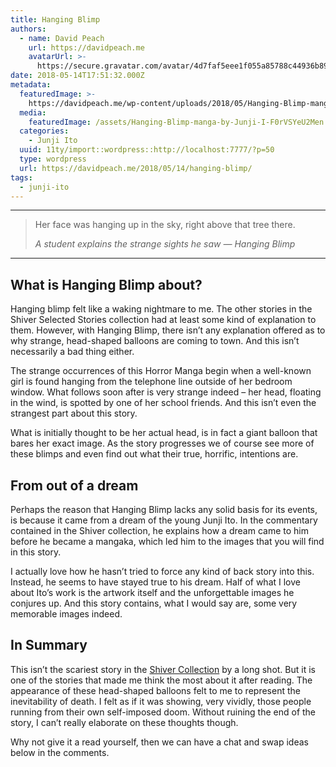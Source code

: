 ```yaml
---
title: Hanging Blimp
authors:
  - name: David Peach
    url: https://davidpeach.me
    avatarUrl: >-
      https://secure.gravatar.com/avatar/4d7faf5eee1f055a85788c44936b8995eaab6dfb004e7854ec747ccb272e91ee?s=96&d=mm&r=g
date: 2018-05-14T17:51:32.000Z
metadata:
  featuredImage: >-
    https://davidpeach.me/wp-content/uploads/2018/05/Hanging-Blimp-manga-by-Junji-Ito.webp
  media:
    featuredImage: /assets/Hanging-Blimp-manga-by-Junji-I-F0rVSYeU2Men.webp
  categories:
    - Junji Ito
  uuid: 11ty/import::wordpress::http://localhost:7777/?p=50
  type: wordpress
  url: https://davidpeach.me/2018/05/14/hanging-blimp/
tags:
  - junji-ito
---
```

* * *

> Her face was hanging up in the sky, right above that tree there.
> 
> <cite>A student explains the strange sights he saw — Hanging Blimp</cite>

* * *

## What is Hanging Blimp about?

Hanging blimp felt like a waking nightmare to me. The other stories in the Shiver Selected Stories collection had at least some kind of explanation to them. However, with Hanging Blimp, there isn’t any explanation offered as to why strange, head-shaped balloons are coming to town. And this isn’t necessarily a bad thing either.

The strange occurrences of this Horror Manga begin when a well-known girl is found hanging from the telephone line outside of her bedroom window. What follows soon after is very strange indeed – her head, floating in the wind, is spotted by one of her school friends. And this isn’t even the strangest part about this story.

What is initially thought to be her actual head, is in fact a giant balloon that bares her exact image. As the story progresses we of course see more of these blimps and even find out what their true, horrific, intentions are.

## From out of a dream

Perhaps the reason that Hanging Blimp lacks any solid basis for its events, is because it came from a dream of the young Junji Ito. In the commentary contained in the Shiver collection, he explains how a dream came to him before he became a mangaka, which led him to the images that you will find in this story.

I actually love how he hasn’t tried to force any kind of back story into this. Instead, he seems to have stayed true to his dream. Half of what I love about Ito’s work is the artwork itself and the unforgettable images he conjures up. And this story contains, what I would say are, some very memorable images indeed.

## In Summary

This isn’t the scariest story in the [Shiver Collection](https://davidpeach.me/tag/shiver-collection/) by a long shot. But it is one of the stories that made me think the most about it after reading. The appearance of these head-shaped balloons felt to me to represent the inevitability of death. I felt as if it was showing, very vividly, those people running from their own self-imposed doom. Without ruining the end of the story, I can’t really elaborate on these thoughts though.

Why not give it a read yourself, then we can have a chat and swap ideas below in the comments.